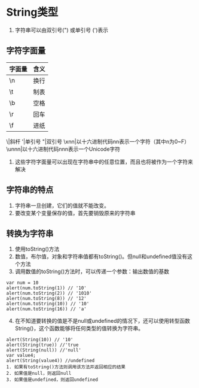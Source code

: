 # String类型

1. 字符串可以由双引号(") 或单引号 (')表示

## 字符字面量

字面量|含义
---|---
\n|换行
\t|制表
\b|空格
\r|回车
\f|进纸
\\|斜杆
\'|单引号
\"|双引号
\xnn|以十六进制代码nn表示一个字符（其中n为0~F）
\unnn|以十六进制代码nnn表示一个Unicode字符

1. 这些字符字面量可以出现在字符串中的任意位置，而且也将被作为一个字符来解决

## 字符串的特点

1. 字符串一旦创建，它们的值就不能改变。
2. 要改变某个变量保存的值，首先要销毁原来的字符串

## 转换为字符串

1. 使用toString()方法
2. 数值，布尔值，对象和字符串值都有toString()。但null和undefined值没有这个方法
3. 调用数值的toString()方法时，可以传递一个参数：输出数值的基数

```
var num = 10
alert(num.toString(1)) // '10'
alert(num.toString(2)) // '1010'
alert(num.toString(8)) // '12'
alert(num.toString(10)) // '10'
alert(num.toString(16)) // 'a'
```

4. 在不知道要转换的值是不是null或undefined的情况下，还可以使用转型函数String()，这个函数能够将任何类型的值转换为字符串。

```
alert(String(10)) // '10'
alert(String(true)) //'true
alert(String(null)) //'null'
var value4;
alert(String(value4)) //undefined
1. 如果有toString()方法则调用该方法并返回相应的结果
2. 如果值是null，则返回null
3. 如果值是undefined，则返回undefined
```